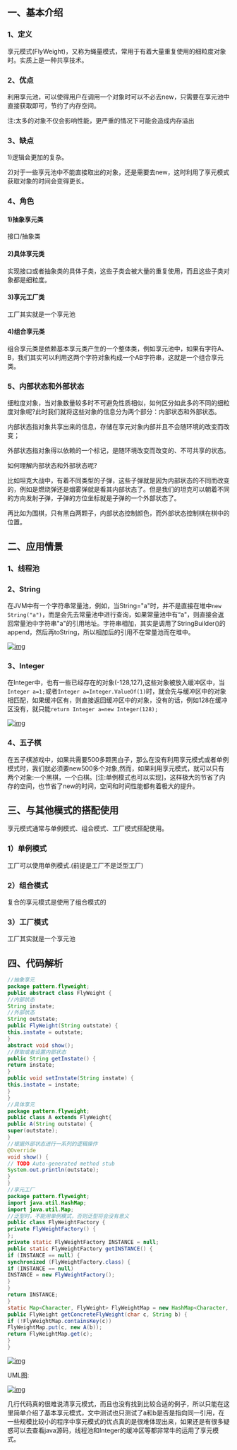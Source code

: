 ## 一、基本介绍

### 1、定义

享元模式(FlyWeight)，又称为蝇量模式，常用于有着大量重复使用的细粒度对象时。实质上是一种共享技术。

### 2、优点

利用享元池，可以使得用户在调用一个对象时可以不必去new，只需要在享元池中直接获取即可，节约了内存空间。

注:太多的对象不仅会影响性能，更严重的情况下可能会造成内存溢出

### 3、缺点

1)逻辑会更加的复杂。

2)对于一些享元池中不能直接取出的对象，还是需要去new，这时利用了享元模式获取对象的时间会变得更长。

### 4、角色

#### 1)抽象享元类

接口/抽象类

#### 2)具体享元类

实现接口或者抽象类的具体子类，这些子类会被大量的重复使用，而且这些子类对象都是细粒度。

#### 3)享元工厂类

工厂其实就是一个享元池

#### 4)组合享元类

组合享元类是依赖基本享元类产生的一个整体类，例如享元池中，如果有字符A、B，我们其实可以利用这两个字符对象构成一个AB字符串，这就是一个组合享元类。

### 5、内部状态和外部状态



细粒度对象，当对象数量较多时不可避免性质相似，如何区分如此多的不同的细粒度对象呢?此时我们就将这些对象的信息分为两个部分：内部状态和外部状态。

内部状态指对象共享出来的信息，存储在享元对象内部并且不会随环境的改变而改变；

外部状态指对象得以依赖的一个标记，是随环境改变而改变的、不可共享的状态。

如何理解内部状态和外部状态呢?

比如坦克大战中，有着不同类型的子弹，这些子弹就是因为内部状态的不同而改变的，例如是燃烧弹还是烟雾弹就是看其内部状态了。但是我们的坦克可以朝着不同的方向发射子弹，子弹的方位坐标就是子弹的一个外部状态了。

再比如为围棋，只有黑白两颗子，内部状态控制颜色，而外部状态控制棋在棋中的位置。

## 二、应用情景

### 1、线程池

### 2、String

在JVM中有一个字符串常量池，例如，当String="a"时，并不是直接在堆中`new String("a")`，而是会先去常量池中进行查询，如果常量池中有“a"，则直接会返回常量池中字符串"a"的引用地址。字符串相加，其实是调用了StringBuilder()的append，然后再toString，所以相加后的引用不在常量池而在堆中。

[![img](https://inotgo.com/imagesLocal/202103/25/20210325225400592g_0.png.jpg)](https://inotgo.com/imagesLocal/202103/25/20210325225400592g_0.png.jpg)

### 3、Integer

在Integer中，也有一些已经存在的对象(-128,127),这些对象被放入缓冲区中，当`Integer a=1;`或者`Integer a=Integer.ValueOf(1)`时，就会先与缓冲区中的对象相匹配，如果缓冲区有，则直接返回缓冲区中的对象，没有的话，例如128在缓冲区没有，就只能`return Integer a=new Integer(128);`

[![img](https://inotgo.com/imagesLocal/202103/25/20210325225400592g_1.png.jpg)](https://inotgo.com/imagesLocal/202103/25/20210325225400592g_1.png.jpg)

### 4、五子棋

在五子棋游戏中，如果共需要500多颗黑白子，那么在没有利用享元模式或者单例模式时，我们就必须要new500多个对象,然而，如果利用享元模式，就可以只有两个对象:一个黑棋，一个白棋。[注:单例模式也可以实现]，这样极大的节省了内存的空间，也节省了new的时间，空间和时间性能都有着极大的提升。

## 三、与其他模式的搭配使用

享元模式通常与单例模式、组合模式、工厂模式搭配使用。

### 1）单例模式

工厂可以使用单例模式.(前提是工厂不是泛型工厂)

### 2）组合模式

复合的享元模式是使用了组合模式的

### 3）工厂模式

工厂其实就是一个享元池

## 四、代码解析

```java
//抽象享元
package pattern.flyweight;
public abstract class FlyWeight {
//内部状态
String instate;
//外部状态
String outstate;
public FlyWeight(String outstate) {
this.instate = outstate;
}
abstract void show();
//获取或者设置内部状态
public String getInstate() {
return instate;
}
public void setInstate(String instate) {
this.instate = instate;
}
}
//具体享元
package pattern.flyweight;
public class A extends FlyWeight{
public A(String outstate) {
super(outstate);
}
//根据外部状态进行一系列的逻辑操作
@Override
void show() {
// TODO Auto-generated method stub
System.out.println(outstate);
}
}
//享元工厂
package pattern.flyweight;
import java.util.HashMap;
import java.util.Map;
//泛型时，不能用单例模式，否则泛型将会没有意义
public class FlyWeightFactory {
private FlyWeightFactory() {
};
private static FlyWeightFactory INSTANCE = null;
public static FlyWeightFactory getINSTANCE() {
if (INSTANCE == null) {
synchronized (FlyWeightFactory.class) {
if (INSTANCE == null)
INSTANCE = new FlyWeightFactory();
}
}
return INSTANCE;
}
static Map<Character, FlyWeight> FlyWeightMap = new HashMap<Character, FlyWeight>();
public FlyWeight getConcreteFlyWeight(char c, String b) {
if (!FlyWeightMap.containsKey(c))
FlyWeightMap.put(c, new A(b));
return FlyWeightMap.get(c);
}
}
```

[![img](https://inotgo.com/imagesLocal/202103/25/20210325225400592g_2.png)](https://inotgo.com/imagesLocal/202103/25/20210325225400592g_2.png)

UML图:

[![img](https://inotgo.com/imagesLocal/202103/25/20210325225400592g_3.png)](https://inotgo.com/imagesLocal/202103/25/20210325225400592g_3.png)

几行代码真的很难说清享元模式，而且也没有找到比较合适的例子，所以只能在这里简单介绍了基本享元模式，文中测试也只测试了a和b是否是指向同一引用，在一些规模比较小的程序中享元模式的优点真的是很难体现出来，如果还是有很多疑惑可以去查看java源码，线程池和Integer的缓冲区等都非常牛的运用了享元模式。